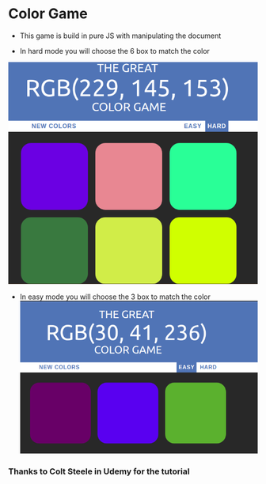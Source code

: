 # Color Game
- This game is build in pure JS with manipulating the document

- In hard mode you will choose the 6 box to match the color

![Screenshot](image.png)

- In easy mode you will choose the 3 box to match the color
![Screenshot](image2.png)


### Thanks to Colt Steele in Udemy for the tutorial
